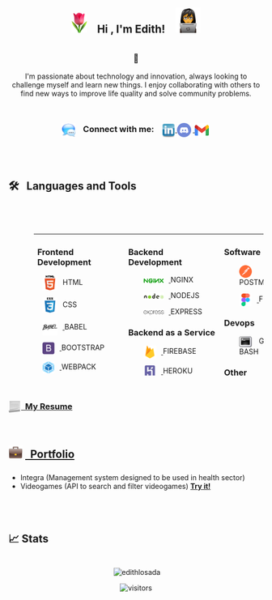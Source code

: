 
<div align="center" style="margin-bottom: 15px">

<center> 

  ## <img src="./assets/tulip.png" height="40"  />&nbsp; &nbsp; Hi , I'm Edith! &nbsp; &nbsp;<img src="./assets/female-technologist.png" width="50"  /> 

  <div align="center" style="width: 500px; margin-top: 35px">
  
  <h3 > 🌱 </h3 >
    I'm passionate about technology and innovation, always looking to challenge myself and learn new things. I enjoy collaborating with others to find new ways to improve life quality and solve community problems.
  </div>

  <!-- Connect -->
  <div align="center" vertical-align:"middle" style="margin-top: 50px; margin-bottom: 20px;">
  <h3> <img align="center" src="./assets/msg.png" alt="connect" width="28"
    style="margin-right: 10px; margin-right: 3px" /> &nbsp; Connect with me: 
  <a href="https://www.linkedin.com/in/edithlosada" target="blank">
    <img align="center" src="./assets/linkedin.png" alt="linkedin" width="28"
    style="margin-left: 10px" />
    </a>
  <a href="https://discordapp.com/users/778000207664775208" target="blank">
    <img align="center" src="./assets/discord.png " alt="Edith ƪ(ړײ)ƪ" width="28"
    style="margin-right: 3px" />
  </a>
  <a href="mailto:edithlosada@gmail.com" target="blank">
    <img align="center" src="./assets/gmail.png " alt="edithlosada@gmail.com" width="28"
    style="margin-right: 3px" />
  </a>
  </h3>
  </div>
</center>
</div>


&nbsp;  

&nbsp;  

<!-- Languages and Tools -->
<h2 style="margin-top:10px">🛠️  &nbsp; Languages and Tools  </h2>

&nbsp;

<div align="center" class="column" style="width: 100%; height: 300px; margin-top:20px; margin-bottom:50px; border: none"> 
  <!-- <table align="left" style="margin-left: 50px; margin-top: 20px;  background-color: #f0f0f0; margin-bottom: 20px;border: none"> -->
  <table  style="align-self: center; margin-left: 50px; margin-top: 20px; border: none">
  <tr valign="top" style="border: none">
  <td style="border: none" width="250">

  <h3>Frontend Development</h3>

  <div align="left" style="margin-left: 10px">
  <p><img align="center" src="./assets/html5.png" alt="html5" width="30" height="30"
  style="margin-right: 10px" />HTML</p>
  <p><img align="center" src="./assets/css3.png" alt="css3" width="30" height="30"
  style="margin-right: 10px" />CSS</p>
  <a href="https://babeljs.io/" target="blank">
  <p><img align="center" src="./assets/babeljs.png" alt="babeljs" width="30" height="30"
    style="margin-right: 10px" />
  </a>BABEL</p>
  <a href="https://getbootstrap.com/" target="blank">
  <p><img align="center" src="./assets/bootstrap.png" alt="bootstrap" width="24" height="24"
    style="margin-right: 10px" />
  </a>BOOTSTRAP</p>
  <a href="https://webpack.js.org/" target="blank">
  <p><img align="center" src="./assets/webpack.png" alt="webpack" width="24" height="24"
    style="margin-right: 10px" />
  </a>WEBPACK</p>
  <a href="https://reactjs.org/" target="blank">
  <p><img align="center" src="./assets/material-ui.png" alt="react" width="24" height="24"
    style="margin-right: 10px" />
  </a>REACT</p>
  <a href="https://reactjs.org/" target="blank">
  <p><img align="center" src="./assets/react.png" alt="react" width="24" height="24"
    style="margin-right: 10px" />
  </a>REACT</p>
  <a href="https://redux.js.org/" target="blank">
  <p><img align="center" src="./assets/redux.png" alt="redux" width="24" height="24"
    style="margin-right: 10px" />
  </a>REDUX</p>
  </div>
  </td>
  <td style="border: none" width="250">

  <h3>Backend Development</h3>
  <div align="left" style="margin-left: 30px;">
  <a href=" https://www.nginx.com/" target="blank">
  <p><img align="center" src="./assets/nginx.png" alt="nginx" width="40" style="margin-right: 10px" />
  </a>NGINX</p>
  <a href="https://nodejs.org/en/" target="blank">
  <p><img align="center" src="./assets/nodejs.png" alt="nodejs" width="40" style="margin-right: 10px" />
  </a>NODEJS</p>
  <a href="https://expressjs.com/" target="blank">
  <p><img align="center" src="./assets/express.png" alt="expressjs" width="40" style="margin-right: 10px" />
  </a>EXPRESS</p>
  </div>

  <h3>Backend as a Service</h3>
  <div align="left" style="margin-left: 30px;">
  <a href=" https://firebase.google.com/?hl=es" target="blank">
  <p><img align="center" src="./assets/firebase.png" alt="firebase" width="25" style="margin-right: 10px" />
  </a>FIREBASE</p>
  <a href="https://www.heroku.com/" target="blank">
  <p><img align="center" src="./assets/heroku.png" alt="heroku" height="25" style="margin-right: 10px" />
  </a>HEROKU</p>
  </div>

  <h3>Database</h3>
  <div align="left" style="margin-left: 30px;">
  <a href=" https://www.postgresql.org/" target="blank">
  <p><img align="center" src="./assets/postgresql.png" alt="firebase" width="25"
    style="margin-right: 10px" />
  </a>POSTGRESQL</p>
  </div>
  </td>
  <td style="border: none" width="150">

  <h3>Software</h3>
  <div align="left" style="margin-left: 30px; margin-bottom: 15px;">

  <a href=" https://www.postman.com/" target="blank">
  <p><img align="center" src="./assets/getpostman.png" alt="getpostman" width="25"
  style="margin-right: 10px" />
  </a>POSTMAN</p>
  <a href="https://www.figma.com/" target="blank">
  <p><img align="center" src="./assets/figma.png" alt="figma" width="25" style="margin-right: 10px" />
  </a>FIGMA</p>
  </div>

  <h3>Devops</h3>
  <div align="left" style="margin-left: 30px; margin-bottom: 15px;">
  <p><img align="center" src="./assets/bash.png" alt="bash" style="margin-right: 10px" width="25" /> GNU-BASH
  </p>
  </div>

  <h3>Other</h3>
  <div align="left" style="margin-left: 30px;">
    <a href=" https://git-scm.com/" target="blank">
      <p><img align="center" src="./assets/git.png" alt="bash" width="25" style="margin-right: 10px" />
    </a>GIT</p>
    <p align="left"> <img src="./assets/linux.png" alt="linux" width="30" height="30"
        style="margin-right: 10px">LINUX
    </p>
  </div>
  </td>
  </tr>
  </table>
</div>

<h1></h1>

<!-- My resume -->
### <img align="center" src="./assets/resume.png" alt="resume" height="25" />[&nbsp; My Resume ](https://firebasestorage.googleapis.com/v0/b/myinfo-d12e3.appspot.com/o/Resume%2FEdithLorenaLosada.pdf?alt=media&token=ad5d9a7c-7b44-4d30-9352-1304d02f9d80)


&nbsp;


<!-- Portfolio -->
## <img align="center" src="./assets/maletin.png" alt="linkedin" width="28" style="margin-bottom: 10px" /> [ &nbsp; Portfolio ](https://edithlosada.github.io/)

  - Integra (Management system designed to be used in health sector)
  - Videogames (API to search and filter videogames) **[Try it!](https://videogames-xi.vercel.app/)**


&nbsp;

<!-- <div style="margin-top: 50px; margin-bottom: 35px;">

  <div><a href="https://edithlosada.github.io/" target="blank" style="text-decoration: none"><h3 style='display: inline;font-size: 20px'>💼 Portfolio</h3></a>
  </div>

  - ### Integra (Management system designed to be used in health sector)
  - ### Videogames (API to search and filter videogames)
</div> -->

<h2 style="margin-top: 50px; margin-bottom: 35px;">📈 Stats</h2>

<div align="center">
  <p>&nbsp;<img align="center" src="https://github-readme-stats.vercel.app/api?username=edithlosada&show_icons=true&locale=en" alt="edithlosada" /></p>

  <!-- <p><img align="center" src="https://github-readme-streak-stats.herokuapp.com/?user=edithlosada&" alt="edithlosada" /></p> -->
</div>


<div align="center">
  <img src="https://visitor-badge.laobi.icu/badge?page_id=edithlosada.edithlosada" alt="visitors">
</div>

<h1 align="center"></h1>

